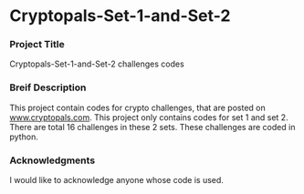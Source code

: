 # Cryptopals-Set-1-and-Set-2
### Project Title

Cryptopals-Set-1-and-Set-2 challenges codes

### Breif Description
This project contain codes for crypto challenges, that are posted on www.cryptopals.com. This project only contains codes for set 1
and set 2. There are total 16 challenges in these 2 sets. These challenges are coded in python. 

### Acknowledgments
I would like to acknowledge anyone whose code is used.
